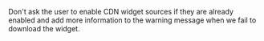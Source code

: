 Don't ask the user to enable CDN widget sources if they are already enabled and add more information to the warning message when we fail to download the widget.

